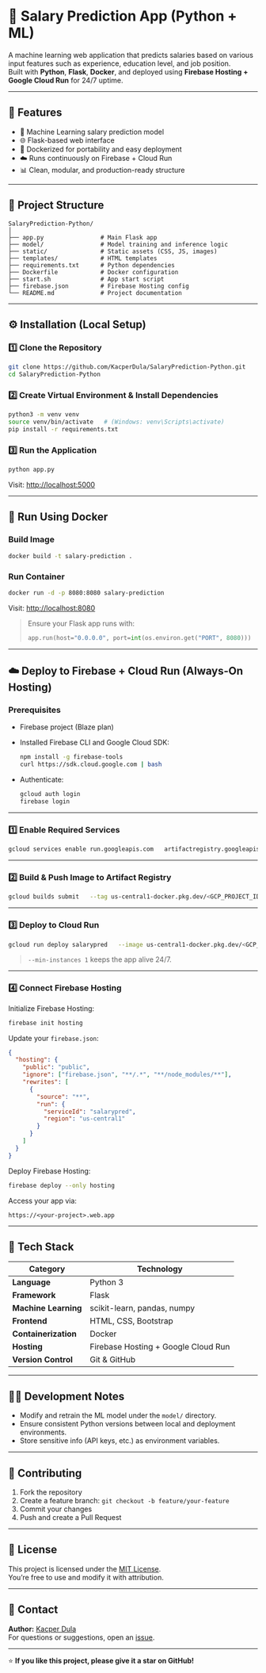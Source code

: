 # 💼 Salary Prediction App (Python + ML)

A machine learning web application that predicts salaries based on various input features such as experience, education level, and job position.  
Built with **Python**, **Flask**, **Docker**, and deployed using **Firebase Hosting + Google Cloud Run** for 24/7 uptime.

---

## 🚀 Features

- 🧠 Machine Learning salary prediction model  
- 🌐 Flask-based web interface  
- 🐳 Dockerized for portability and easy deployment  
- ☁️ Runs continuously on Firebase + Cloud Run  
- 📊 Clean, modular, and production-ready structure  

---

## 📂 Project Structure

```
SalaryPrediction-Python/
│
├── app.py                # Main Flask app
├── model/                # Model training and inference logic
├── static/               # Static assets (CSS, JS, images)
├── templates/            # HTML templates
├── requirements.txt      # Python dependencies
├── Dockerfile            # Docker configuration
├── start.sh              # App start script
├── firebase.json         # Firebase Hosting config
└── README.md             # Project documentation
```

---

## ⚙️ Installation (Local Setup)

### 1️⃣ Clone the Repository
```bash
git clone https://github.com/KacperDula/SalaryPrediction-Python.git
cd SalaryPrediction-Python
```

### 2️⃣ Create Virtual Environment & Install Dependencies
```bash
python3 -m venv venv
source venv/bin/activate   # (Windows: venv\Scripts\activate)
pip install -r requirements.txt
```

### 3️⃣ Run the Application
```bash
python app.py
```

Visit: [http://localhost:5000](http://localhost:5000)

---

## 🐳 Run Using Docker

### Build Image
```bash
docker build -t salary-prediction .
```

### Run Container
```bash
docker run -d -p 8080:8080 salary-prediction
```

Visit: [http://localhost:8080](http://localhost:8080)

> Ensure your Flask app runs with:
> ```python
> app.run(host="0.0.0.0", port=int(os.environ.get("PORT", 8080)))
> ```

---

## ☁️ Deploy to Firebase + Cloud Run (Always-On Hosting)

### Prerequisites
- Firebase project (Blaze plan)
- Installed Firebase CLI and Google Cloud SDK:
  ```bash
  npm install -g firebase-tools
  curl https://sdk.cloud.google.com | bash
  ```

- Authenticate:
  ```bash
  gcloud auth login
  firebase login
  ```

---

### 1️⃣ Enable Required Services
```bash
gcloud services enable run.googleapis.com   artifactregistry.googleapis.com   cloudbuild.googleapis.com   firebasehosting.googleapis.com
```

---

### 2️⃣ Build & Push Image to Artifact Registry
```bash
gcloud builds submit   --tag us-central1-docker.pkg.dev/<GCP_PROJECT_ID>/app-images/salarypred:1
```

---

### 3️⃣ Deploy to Cloud Run
```bash
gcloud run deploy salarypred   --image us-central1-docker.pkg.dev/<GCP_PROJECT_ID>/app-images/salarypred:1   --platform managed   --region us-central1   --allow-unauthenticated   --port 8080   --min-instances 1   --max-instances 3
```

> `--min-instances 1` keeps the app alive 24/7.

---

### 4️⃣ Connect Firebase Hosting

Initialize Firebase Hosting:
```bash
firebase init hosting
```

Update your `firebase.json`:
```json
{
  "hosting": {
    "public": "public",
    "ignore": ["firebase.json", "**/.*", "**/node_modules/**"],
    "rewrites": [
      {
        "source": "**",
        "run": {
          "serviceId": "salarypred",
          "region": "us-central1"
        }
      }
    ]
  }
}
```

Deploy Firebase Hosting:
```bash
firebase deploy --only hosting
```

Access your app via:
```
https://<your-project>.web.app
```

---

## 🧰 Tech Stack

| Category | Technology |
|-----------|-------------|
| **Language** | Python 3 |
| **Framework** | Flask |
| **Machine Learning** | scikit-learn, pandas, numpy |
| **Frontend** | HTML, CSS, Bootstrap |
| **Containerization** | Docker |
| **Hosting** | Firebase Hosting + Google Cloud Run |
| **Version Control** | Git & GitHub |

---

## 🧑‍💻 Development Notes

- Modify and retrain the ML model under the `model/` directory.  
- Ensure consistent Python versions between local and deployment environments.  
- Store sensitive info (API keys, etc.) as environment variables.

---

## 🤝 Contributing

1. Fork the repository  
2. Create a feature branch: `git checkout -b feature/your-feature`  
3. Commit your changes  
4. Push and create a Pull Request  

---

## 🪪 License

This project is licensed under the [MIT License](LICENSE).  
You’re free to use and modify it with attribution.

---

## 📧 Contact

**Author:** [Kacper Dula](https://github.com/KacperDula)  
For questions or suggestions, open an [issue](https://github.com/KacperDula/SalaryPrediction-Python/issues).

---

⭐ **If you like this project, please give it a star on GitHub!**
